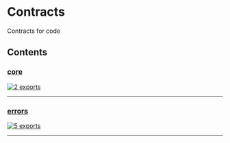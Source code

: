 # Contracts

<!-- SUMMARY:START -->

Contracts for code

<!-- SUMMARY:END -->

## Contents

<!-- TOC:START -->
### [core](https://github.com/JanMalch/ts-experiments/blob/master/src/contracts/core.ts)




[![2 exports](https://img.shields.io/badge/exports-2-blue)](https://github.com/JanMalch/ts-experiments/blob/master/src/contracts/core.ts)

---

### [errors](https://github.com/JanMalch/ts-experiments/blob/master/src/contracts/errors.ts)




[![5 exports](https://img.shields.io/badge/exports-5-blue)](https://github.com/JanMalch/ts-experiments/blob/master/src/contracts/errors.ts)

---
<!-- TOC:END -->
